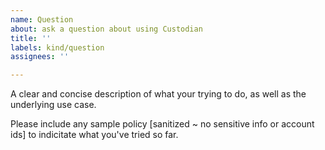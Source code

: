 ```yaml
---
name: Question
about: ask a question about using Custodian
title: ''
labels: kind/question
assignees: ''

---
```


A clear and concise description of what your trying to do, as well as the underlying use case.

Please include any sample policy [sanitized ~ no sensitive info or account ids] to indicitate
what you've tried so far.
